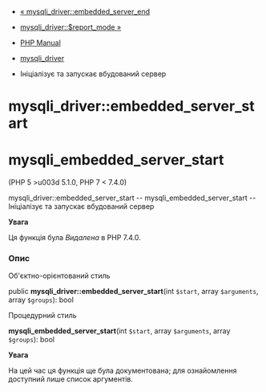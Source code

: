 - [«
mysqli_driver::embedded_server_end](mysqli-driver.embedded-server-end.md)
- [mysqli_driver::$report_mode »](mysqli-driver.report-mode.md)

- [PHP Manual](index.md)
- [mysqli_driver](class.mysqli-driver.md)
- Ініціалізує та запускає вбудований сервер

# mysqli_driver::embedded_server_start

# mysqli_embedded_server_start

(PHP 5 \>u003d 5.1.0, PHP 7 \< 7.4.0)

mysqli_driver::embedded_server_start -- mysqli_embedded_server_start --
Ініціалізує та запускає вбудований сервер

**Увага**

Ця функція була *Видалена* в PHP 7.4.0.

### Опис

Об'єктно-орієнтований стиль

public **mysqli_driver::embedded_server_start**(int `$start`, array
`$arguments`, array `$groups`): bool

Процедурний стиль

**mysqli_embedded_server_start**(int `$start`, array `$arguments`, array
`$groups`): bool

**Увага**

На цей час ця функція ще була документована; для
ознайомлення доступний лише список аргументів.
